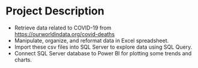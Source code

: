 # Project Description
- Retrieve data related to COVID-19 from https://ourworldindata.org/covid-deaths
- Manipulate, organize, and reformat data in Excel spreadsheet.
- Import these csv files into SQL Server to explore data using SQL Query.
- Connect SQL Server database to Power BI for plotting some trends and charts.
